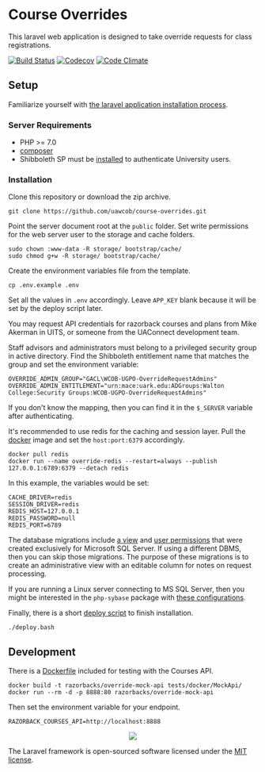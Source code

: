 # Course Overrides

This laravel web application is designed to take override requests for class
registrations.

[![Build Status][1]][2] [![Codecov][3]][4] [![Code Climate][5]][6]

## Setup

Familiarize yourself with [the laravel application installation process][10].

### Server Requirements

* PHP >= 7.0
* [composer][13]
* Shibboleth SP must be [installed][12] to authenticate University users.

### Installation

Clone this repository or download the zip archive.

    git clone https://github.com/uawcob/course-overrides.git

Point the server document root at the `public` folder.
Set write permissions for the web server user to the storage and cache folders.

    sudo chown :www-data -R storage/ bootstrap/cache/
    sudo chmod g+w -R storage/ bootstrap/cache/

Create the environment variables file from the template.

    cp .env.example .env

Set all the values in `.env` accordingly.
Leave `APP_KEY` blank because it will be set by the deploy script later.

You may request API credentials for razorback courses and plans from
Mike Akerman in UITS, or someone from the UAConnect development team.

Staff advisors and administrators must belong to a privileged security group in
active directory. Find the Shibboleth entitlement name that matches the group
and set the environment variable:

    OVERRIDE_ADMIN_GROUP="GACL\WCOB-UGPO-OverrideRequestAdmins"
    OVERRIDE_ADMIN_ENTITLEMENT="urn:mace:uark.edu:ADGroups:Walton College:Security Groups:WCOB-UGPO-OverrideRequestAdmins"

If you don't know the mapping, then you can find it in the `$_SERVER` variable
after authenticating.

It's recommended to use redis for the caching and session layer.
Pull the [docker][11] image and set the `host:port:6379` accordingly.

    docker pull redis
    docker run --name override-redis --restart=always --publish 127.0.0.1:6789:6379 --detach redis

In this example, the variables would be set:

    CACHE_DRIVER=redis
    SESSION_DRIVER=redis
    REDIS_HOST=127.0.0.1
    REDIS_PASSWORD=null
    REDIS_PORT=6789

The database migrations include [a view][8] and [user permissions][9] that were
created exclusively for Microsoft SQL Server. If using a different DBMS, then
you can skip those migrations. The purpose of these migrations is to create an
administrative view with an editable column for notes on request processing.

If you are running a Linux server connecting to MS SQL Server, then you might
be interested in the `php-sybase` package with [these configurations][15].

Finally, there is a short [deploy script][14] to finish installation.

    ./deploy.bash

## Development

There is a [Dockerfile][7] included for testing with the Courses API.

    docker build -t razorbacks/override-mock-api tests/docker/MockApi/
    docker run --rm -d -p 8888:80 razorbacks/override-mock-api

Then set the environment variable for your endpoint.

    RAZORBACK_COURSES_API=http://localhost:8888

<p align="center">
    <a href="https://laravel.com/">
        <img src="https://laravel.com/assets/img/components/logo-laravel.svg" />
    </a>
</p>

The Laravel framework is open-sourced software licensed under the [MIT license](http://opensource.org/licenses/MIT).

[1]:https://travis-ci.org/uawcob/course-overrides.svg?branch=master
[2]:https://travis-ci.org/uawcob/course-overrides
[3]:https://img.shields.io/codecov/c/github/uawcob/course-overrides/master.svg
[4]:https://codecov.io/gh/uawcob/course-overrides/branch/master
[5]:https://codeclimate.com/github/uawcob/course-overrides/badges/gpa.svg
[6]:https://codeclimate.com/github/uawcob/course-overrides
[7]:./tests/docker/MockApi/Dockerfile
[8]:./database/migrations/2017_07_13_195711_create_view_requests.php
[9]:./database/migrations/2017_07_13_202224_add_user_permissions.php
[10]:https://laravel.com/docs/5.4#installation
[11]:https://www.docker.com/
[12]:https://github.com/razorbacks/ubuntu-authentication/tree/master/shibboleth
[13]:https://getcomposer.org/
[14]:./deploy.bash
[15]:https://stackoverflow.com/a/32555727/4233593
